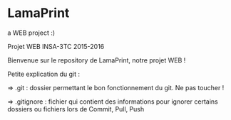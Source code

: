 # LamaPrint
a WEB project :)

Projet WEB INSA-3TC 2015-2016

Bienvenue sur le repository de LamaPrint, notre projet WEB !

Petite explication du git :

=> .git : dossier permettant le bon fonctionnement du git. Ne pas toucher !

=> .gitignore : fichier qui contient des informations pour ignorer certains dossiers ou fichiers lors de Commit, Pull, Push
